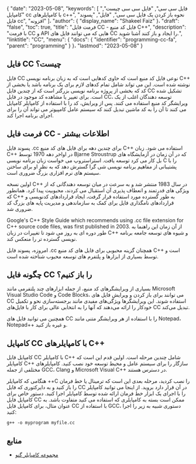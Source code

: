 {
  "date": "2023-05-08",
  "keywords": [
"فایل سی سی",
"فایل سی سی چیست",
"کامپایل cc با کامپایلرهای c++",
"نحوه باز کردن یک فایل سی سی",
"فایل",
"پسوند فایل cc",
"افزونه"
]،
  "author": {
    "display_name": "Shakeel Faiz"
}،
  "draft": "false",
  "toc": true,
  "title": "فرمت فایل CC - فایل کد منبع C++",
  "description": "با فرمت CC و API هایی که می توانند فایل های CC را ایجاد و باز کنند آشنا شوید.",
  "linktitle": "CC",
  "menu": {
    "docs": {
      "identifier": "programming-cc-fa",
      "parent": "programming"
}
}،
  "lastmod": "2023-05-08"
}

## فایل CC چیست؟

فایل CC نوعی فایل کد منبع است که حاوی کدهایی است که به زبان برنامه نویسی C++ نوشته شده است. این می تواند شامل تمام کدهای لازم برای یک برنامه باشد یا بخشی از کد که بخشی از پروژه برنامه نویسی بزرگتر است که از چندین فایل CC تشکیل شده است. برای تغییر یا مشاهده کد موجود در فایل CC، توسعه دهندگان اغلب از یک ویرایشگر کد منبع استفاده می کنند. پس از ویرایش، کد را با استفاده از کامپایلر کامپایل می کنند تا آن را به کد ماشین تبدیل کنند که سیستم عامل کامپیوتر می تواند آن را برای اجرای برنامه اجرا کند.

## فرمت فایل CC - اطلاعات بیشتر

پسوند فایل .cc برای چندین دهه برای فایل های کد منبع C++ استفاده می شود. زبان C++ در اواخر دهه 1970 توسط Bjarne Stroustrup که در آن زمان در آزمایشگاه های بل کار می کرد توسعه یافت. استراستروپ می خواست زبان برنامه نویسی C را با پشتیبانی از مفاهیم برنامه نویسی شی گرا گسترش دهد که به نظر او برای ساختن سیستم های نرم افزاری بزرگ ضروری است.

اولین نسخه C++ در سال 1983 منتشر شد و به سرعت در میان توسعه دهندگانی که از ویژگی های قدرتمند و انعطاف پذیری آن استقبال می کردند، محبوبیت پیدا کرد. همانطور که C++ به طور گسترده مورد استفاده قرار گرفت، ایجاد قراردادهای کدنویسی و قراردادهای نامگذاری فایل برای کمک به سازماندهی و مدیریت پایه های بزرگ کد ضروری شد.

Google's C++ Style Guide which recommends using .cc file extension for C++ source code files, was first published in 2003. از آن زمان این راهنما به طور دوره ای به روز می شود تا تغییرات در زبان C++ و شیوه های توسعه جامعه برنامه نویسی گسترده تر را منعکس کند.

امروزه، پسوند فایل .cc همچنان گزینه محبوبی برای فایل های کد منبع C++ است و توسط بسیاری از ابزارها و پلتفرم های توسعه محبوب شناخته شده است.

## چگونه فایل CC را باز کنیم؟

بسیاری از ویرایشگرهای کد منبع، از جمله ابزارهای چند پلتفرمی مانند Microsoft Visual Studio Code و Code Blocks، می توانند برای باز کردن و ویرایش فایل های CC استفاده شوند. این ویرایشگرها ویژگی‌های مفیدی مانند برجسته‌سازی نحو و تکمیل خودکار را ارائه می‌دهند که آنها را به انتخابی عالی برای کار با فایل‌های CC تبدیل می‌کند.

همچنین می توانید فایل های CC را با استفاده از هر ویرایشگر متنی مانند Notepad، Notepad++ و غیره باز کنید.

## کامپایل CC با کامپایلرهای C++

کامپایل فایل CC با کامپایلر C++ شامل چندین مرحله است. اولین قدم این است که کامپایلر C++ سازگار را برای سیستم عامل و محیط توسعه خود نصب کنید. کامپایلرهای مختلفی از جمله GCC، Clang و Microsoft Visual C++ در دسترس هستند.

هنگامی که کامپایلر ++C را نصب کردید، مرحله بعدی این است که ترمینال یا خط فرمان را باز کنید و به دایرکتوری که فایل CC در آن قرار دارد بروید. از اینجا می توانید کامپایلر را با اجرای یک ابزار خط فرمان ارائه شده توسط کامپایلر اجرا کنید. دستور خاص برای کامپایل فایل CC ممکن است بسته به کامپایلری که استفاده می کنید متفاوت باشد. به عنوان مثال، برای کامپایل فایل CC با استفاده از GCC، دستوری شبیه به زیر را اجرا کنید:

```
g++ -o myprogram myfile.cc
```

## منابع
* [مجموعه کامپایلر گنو](https://en.wikipedia.org/wiki/GNU_Compiler_Collection)


